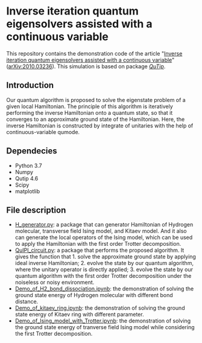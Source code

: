 # Inverse iteration quantum eigensolvers assisted with a continuous variable
This repository contains the demonstration code of the article "[Inverse iteration quantum eigensolvers assisted with a continuous variable](https://iopscience.iop.org/article/10.1088/2058-9565/ac5b30)" ([arXiv:2010.03236](https://arxiv.org/abs/2010.03236)). This simulation is based on package [*QuTip*](https://github.com/qutip).

## Introduction
Our quantum algorithm is proposed to solve the eigenstate problem of a given local Hamiltonian. The principle of this algorithm is iteratively performing the inverse Hamiltonian onto a quantum state, so that it converges to an approximate ground state of the Hamiltonian. Here, the inverse Hamiltonian is constructed by integrate of unitaries with the help of continuous-variable qumode.

## Dependecies
- Python 3.7
- Numpy
- Qutip 4.6
- Scipy
- matplotlib

## File description
- [H_generator.py](https://github.com/Min-Quan/QuIPI/blob/main/H_generator.py): a package that can generator Hamiltonian of Hydrogen molecular, transverse field Ising model, and Kitaev model. And it also can generate the local operators of the Ising model, which can be used to apply the Hamiltonian with the first order Trotter decomposition.
- [QuIPI_circuit.py](https://github.com/Min-Quan/QuIPI/blob/main/QuIPI_circuit.py): a package that performs the proposed algorithm. It gives the function that 1. solve the approximate ground state by applying ideal inverse Hamiltonian; 2. evolve the state by our quantum algorithm, where the unitary operator is directly applied; 3. evolve the state by our quantum algorithm with the first order Trotter decomposition under the noiseless or noisy environment.
- [Demo_of_H2_bond_dissociation.ipynb](https://github.com/Min-Quan/QuIPI/blob/main/Demo_of_H2_bond_dissociation.ipynb): the demonstration of solving the ground state energy of Hydrogen molecular with different bond distance.
- [Demo_of_kitaev_ring.ipynb](https://github.com/Min-Quan/QuIPI/blob/main/Demo_of_kitaev_ring.ipynb): the demonstration of solving the ground state energy of Kitaev ring with different parameter.
- [Demo_of_Ising_model_with_Trotter.ipynb](https://github.com/Min-Quan/QuIPI/blob/main/Demo_of_Ising_model_with_Trotter.ipynb): the demonstration of solving the ground state energy of tranverse field Ising model while considering the first Trotter decomposition.
